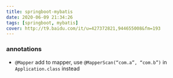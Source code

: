 ```yaml
---
title: springboot-mybatis
date: 2020-06-09 21:34:26
tags: [springboot, mybatis]
cover: http://t9.baidu.com/it/u=427372821,944655008&fm=193
---
```


### annotations
- `@Mapper` add to mapper, use `@MapperScan(“com.a”, “com.b”)` in `Application.class` instead

